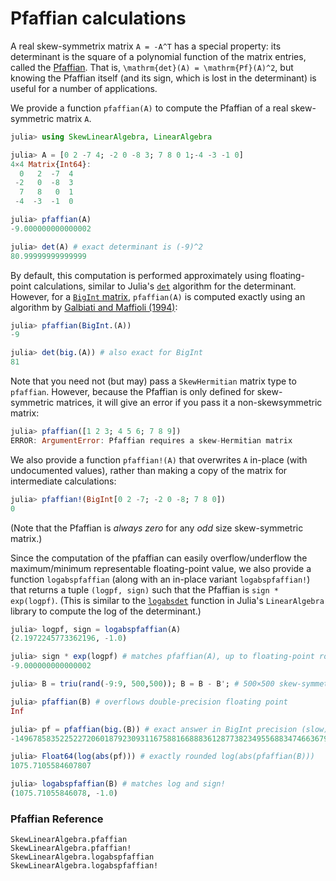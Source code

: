 # Pfaffian calculations

A real skew-symmetrix matrix ``A = -A^T`` has a special property: its determinant is the square of a polynomial function of the
matrix entries, called the [Pfaffian](https://en.wikipedia.org/wiki/Pfaffian).   That is, ``\mathrm{det}(A) = \mathrm{Pf}(A)^2``, but
knowing the Pfaffian itself (and its sign, which is lost in the determinant) is useful for a number of applications.

We provide a function `pfaffian(A)` to compute the Pfaffian of a real skew-symmetric matrix `A`.
```jl
julia> using SkewLinearAlgebra, LinearAlgebra

julia> A = [0 2 -7 4; -2 0 -8 3; 7 8 0 1;-4 -3 -1 0]
4×4 Matrix{Int64}:
  0   2  -7  4
 -2   0  -8  3
  7   8   0  1
 -4  -3  -1  0

julia> pfaffian(A)
-9.000000000000002

julia> det(A) # exact determinant is (-9)^2
80.99999999999999
```

By default, this computation is performed approximately using floating-point calculations, similar to Julia's [`det`](https://docs.julialang.org/en/v1/stdlib/LinearAlgebra/#LinearAlgebra.det) algorithm for the determinant.  However, for a [`BigInt` matrix](https://docs.julialang.org/en/v1/base/numbers/#BigFloats-and-BigInts), `pfaffian(A)` is computed exactly using an algorithm by
[Galbiati and Maffioli (1994)](https://doi.org/10.1016/0166-218X(92)00034-J):

```jl
julia> pfaffian(BigInt.(A))
-9

julia> det(big.(A)) # also exact for BigInt
81
```

Note that you need not (but may) pass a `SkewHermitian` matrix type to `pfaffian`.  However, because the Pfaffian is only
defined for skew-symmetric matrices, it will give an error if you pass it a non-skewsymmetric matrix:

```jl
julia> pfaffian([1 2 3; 4 5 6; 7 8 9])
ERROR: ArgumentError: Pfaffian requires a skew-Hermitian matrix
```

We also provide a function `pfaffian!(A)` that overwrites `A` in-place (with undocumented values), rather than making a copy of
the matrix for intermediate calculations:
```jl
julia> pfaffian!(BigInt[0 2 -7; -2 0 -8; 7 8 0])
0
```
(Note that the Pfaffian is *always zero* for any *odd* size skew-symmetric matrix.)

Since the computation of the pfaffian can easily overflow/underflow the maximum/minimum representable floating-point value, we also provide a function `logabspfaffian` (along with an in-place variant `logabspfaffian!`) that returns a tuple `(logpf, sign)` such
that the Pfaffian is `sign * exp(logpf)`.   (This is similar to the [`logabsdet`](https://docs.julialang.org/en/v1/stdlib/LinearAlgebra/#LinearAlgebra.logabsdet) function in Julia's `LinearAlgebra` library to compute the log of the determinant.)

```jl
julia> logpf, sign = logabspfaffian(A)
(2.1972245773362196, -1.0)

julia> sign * exp(logpf) # matches pfaffian(A), up to floating-point rounding errors
-9.000000000000002

julia> B = triu(rand(-9:9, 500,500)); B = B - B'; # 500×500 skew-symmetric matrix

julia> pfaffian(B) # overflows double-precision floating point
Inf

julia> pf = pfaffian(big.(B)) # exact answer in BigInt precision (slow)
-149678583522522720601879230931167588166888361287738234955688347466367975777696295859892310371985561723944757337655733584612691078889626269612647408920674699424393216780756729980039853434268507566870340916969614567968786613166601938742927283707974123631646016992038329261449437213872613766410239159659548127386325836018158542150965421313640795710036050440344289340146687857870477701301808699453999823930142237829465931054145755710674564378910415127367945223991977718726

julia> Float64(log(abs(pf))) # exactly rounded log(abs(pfaffian(B)))
1075.7105584607807

julia> logabspfaffian(B) # matches log and sign!
(1075.71055846078, -1.0)
```

### Pfaffian Reference

```@docs
SkewLinearAlgebra.pfaffian
SkewLinearAlgebra.pfaffian!
SkewLinearAlgebra.logabspfaffian
SkewLinearAlgebra.logabspfaffian!
```